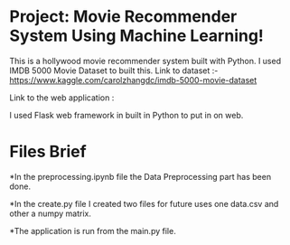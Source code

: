 # Project: Movie Recommender System Using Machine Learning!

This is a hollywood movie recommender system built with Python. I used IMDB 5000 Movie Dataset to built this.
Link to dataset :- https://www.kaggle.com/carolzhangdc/imdb-5000-movie-dataset

Link to the web application :

I used Flask web framework in built in Python to put in on web.

# Files Brief
*In the preprocessing.ipynb file the Data Preprocessing part has been done. 

*In the create.py file I created two files for future uses one data.csv and other a numpy matrix.

*The application is run from the main.py file.